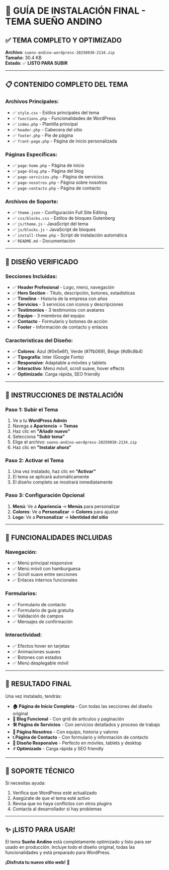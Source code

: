# 🚀 GUÍA DE INSTALACIÓN FINAL - TEMA SUEÑO ANDINO

## ✅ **TEMA COMPLETO Y OPTIMIZADO**

**Archivo**: `sueno-andino-wordpress-20250930-2134.zip`  
**Tamaño**: 30.4 KB  
**Estado**: ✅ **LISTO PARA SUBIR**

---

## 📋 **CONTENIDO COMPLETO DEL TEMA**

### **Archivos Principales:**
- ✅ `style.css` - Estilos principales del tema
- ✅ `functions.php` - Funcionalidades de WordPress
- ✅ `index.php` - Plantilla principal
- ✅ `header.php` - Cabecera del sitio
- ✅ `footer.php` - Pie de página
- ✅ `front-page.php` - Página de inicio personalizada

### **Páginas Específicas:**
- ✅ `page-home.php` - Página de inicio
- ✅ `page-blog.php` - Página del blog
- ✅ `page-servicios.php` - Página de servicios
- ✅ `page-nosotros.php` - Página sobre nosotros
- ✅ `page-contacto.php` - Página de contacto

### **Archivos de Soporte:**
- ✅ `theme.json` - Configuración Full Site Editing
- ✅ `css/blocks.css` - Estilos de bloques Gutenberg
- ✅ `js/theme.js` - JavaScript del tema
- ✅ `js/blocks.js` - JavaScript de bloques
- ✅ `install-theme.php` - Script de instalación automática
- ✅ `README.md` - Documentación

---

## 🎨 **DISEÑO VERIFICADO**

### **Secciones Incluidas:**
- ✅ **Header Profesional** - Logo, menú, navegación
- ✅ **Hero Section** - Título, descripción, botones, estadísticas
- ✅ **Timeline** - Historia de la empresa con años
- ✅ **Servicios** - 3 servicios con iconos y descripciones
- ✅ **Testimonios** - 3 testimonios con avatares
- ✅ **Equipo** - 3 miembros del equipo
- ✅ **Contacto** - Formulario y botones de acción
- ✅ **Footer** - Información de contacto y enlaces

### **Características del Diseño:**
- ✅ **Colores**: Azul (#0e5e6f), Verde (#7fb069), Beige (#d9c8b4)
- ✅ **Tipografía**: Inter (Google Fonts)
- ✅ **Responsive**: Adaptable a móviles y tablets
- ✅ **Interactivo**: Menú móvil, scroll suave, hover effects
- ✅ **Optimizado**: Carga rápida, SEO friendly

---

## 🚀 **INSTRUCCIONES DE INSTALACIÓN**

### **Paso 1: Subir el Tema**
1. Ve a tu **WordPress Admin**
2. Navega a **Apariencia** → **Temas**
3. Haz clic en **"Añadir nuevo"**
4. Selecciona **"Subir tema"**
5. Elige el archivo: `sueno-andino-wordpress-20250930-2134.zip`
6. Haz clic en **"Instalar ahora"**

### **Paso 2: Activar el Tema**
1. Una vez instalado, haz clic en **"Activar"**
2. El tema se aplicará automáticamente
3. El diseño completo se mostrará inmediatamente

### **Paso 3: Configuración Opcional**
1. **Menú**: Ve a **Apariencia** → **Menús** para personalizar
2. **Colores**: Ve a **Personalizar** → **Colores** para ajustar
3. **Logo**: Ve a **Personalizar** → **Identidad del sitio**

---

## 📱 **FUNCIONALIDADES INCLUIDAS**

### **Navegación:**
- ✅ Menú principal responsive
- ✅ Menú móvil con hamburguesa
- ✅ Scroll suave entre secciones
- ✅ Enlaces internos funcionales

### **Formularios:**
- ✅ Formulario de contacto
- ✅ Formulario de guía gratuita
- ✅ Validación de campos
- ✅ Mensajes de confirmación

### **Interactividad:**
- ✅ Efectos hover en tarjetas
- ✅ Animaciones suaves
- ✅ Botones con estados
- ✅ Menú desplegable móvil

---

## 🎯 **RESULTADO FINAL**

Una vez instalado, tendrás:

- **🏠 Página de Inicio Completa** - Con todas las secciones del diseño original
- **📝 Blog Funcional** - Con grid de artículos y paginación
- **🛠️ Página de Servicios** - Con servicios detallados y proceso de trabajo
- **👥 Página Nosotros** - Con equipo, historia y valores
- **📞 Página de Contacto** - Con formulario y información de contacto
- **📱 Diseño Responsive** - Perfecto en móviles, tablets y desktop
- **⚡ Optimizado** - Carga rápida y SEO friendly

---

## 🔧 **SOPORTE TÉCNICO**

Si necesitas ayuda:
1. Verifica que WordPress esté actualizado
2. Asegúrate de que el tema esté activo
3. Revisa que no haya conflictos con otros plugins
4. Contacta al desarrollador si hay problemas

---

## ✨ **¡LISTO PARA USAR!**

El tema **Sueño Andino** está completamente optimizado y listo para ser usado en producción. Incluye todo el diseño original, todas las funcionalidades y está preparado para WordPress.

**¡Disfruta tu nuevo sitio web!** 🎉
